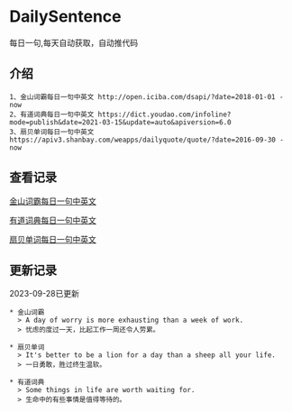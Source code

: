 # DailySentence

每日一句,每天自动获取，自动推代码

## 介绍

```
1、金山词霸每日一句中英文 http://open.iciba.com/dsapi/?date=2018-01-01 - now
2、有道词典每日一句中英文 https://dict.youdao.com/infoline?mode=publish&date=2021-03-15&update=auto&apiversion=6.0
3、扇贝单词每日一句中英文 https://apiv3.shanbay.com/weapps/dailyquote/quote/?date=2016-09-30 - now
```

## 查看记录

[金山词霸每日一句中英文](./data/iciba/)

[有道词典每日一句中英文](./data/youdao/)

[扇贝单词每日一句中英文](./data/shanbay/)

## 更新记录
2023-09-28已更新 
```
* 金山词霸
  > A day of worry is more exhausting than a week of work.
  > 忧虑的度过一天，比起工作一周还令人劳累。

* 扇贝单词
  > It's better to be a lion for a day than a sheep all your life.
  > 一日勇敢，胜过终生温软。

* 有道词典
  > Some things in life are worth waiting for.
  > 生命中的有些事情是值得等待的。

```
